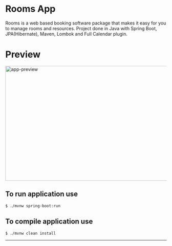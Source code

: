 Rooms App
========
Rooms is a web based booking software package that makes it easy for you to manage rooms and resources. 
Project done in Java with Spring Boot, JPA(Hibernate), Maven, Lombok and Full Calendar plugin.

# Preview
<div>
	<img src="http://i.imgur.com/nd611B5.gif" alt="app-preview" width="640" height="360">
</div>

To run application use
----
	$ ./mvnw spring-boot:run

To compile application use
----
	$ ./mvnw clean install
----
